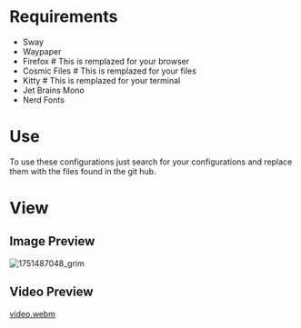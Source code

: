 # Requirements
- Sway
- Waypaper
- Firefox # This is remplazed for your browser
- Cosmic Files # This is remplazed for your files
- Kitty # This is remplazed for your terminal
- Jet Brains Mono
- Nerd Fonts
# Use
To use these configurations just search for your configurations and replace them with the files found in the git hub.
# View
## Image Preview
![1751487048_grim](https://github.com/user-attachments/assets/142539e7-42fa-4b08-9b62-5585f10e0568)
## Video Preview

[video.webm](https://github.com/user-attachments/assets/d6edd1d2-d3da-4ad5-ba85-b9be5f7ca091)
